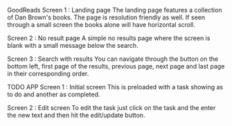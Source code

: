 GoodReads
Screen 1 : Landing page
The landing page features a collection of Dan Brown's books. The page is resolution friendly as well. If seen through a small screen the books alone will have horizontal scroll. 

Screen 2 : No result page
A simple no results page where the screen is blank with a small message below the search.
 
Screen 3 : Search with results
You can navigate through the button on the bottom left, first page of the results, previous page, next page and last page in their corresponding order. 


TODO APP
Screen 1 : Initial screen
This is preloaded with a task showing as to do and another as completed.

Screen 2 : Edit screen
To edit the task just click on the task and the enter the new text and then hit the edit/update button. 
